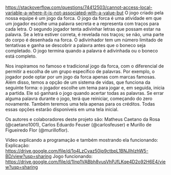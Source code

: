https://stackoverflow.com/questions/74412503/cannot-access-local-variable-a-where-it-is-not-associated-with-a-value-but
O jogo criado pela nossa equipe é um jogo da forca. O jogo da forca é uma atividade em que um jogador escolhe uma palavra secreta e a representa com traços para cada letra. O segundo jogador tenta adivinhar letras que possam estar na palavra. Se a letra estiver correta, é revelada nos traços; se não, uma parte do corpo é desenhada na forca. O adivinhador tem um número limitado de tentativas e ganha se descobrir a palavra antes que o boneco seja completado. O jogo termina quando a palavra é adivinhada ou o boneco está completo.

Nos inspiramos no famoso e tradicional jogo da forca, com o diferencial de permitir a escolha de um grupo específico de palavras. Por exemplo, o jogador pode optar por um jogo da forca apenas com marcas famosas. Além disso, temos a opção de um sistema de vidas, que funciona da seguinte forma: o jogador escolhe um tema para jogar e, em seguida, inicia a partida. Ele só ganhará o jogo quando acertar todas as palavras. Se errar alguma palavra durante o jogo, terá que reiniciar, começando do zero novamente. Também teremos uma tela apenas para os créditos. Todas essas opções estarão disponíveis em uma tela inicial.

Os autores e colaboradores deste projeto são: Matheus Caetano da Rosa (@caetano1001), Carlos Eduardo Feuser (@carlosfeuser) e Murillo de Figueiredo Flor (@murilloflor).

Vídeo explicando a programação e também mostrando ela funcionando:
Explicação: https://drive.google.com/file/d/1o4LzCyaz50ip9ctbpL1BNJIhlzhW5-BD/view?usp=sharing 
Jogo funcionando: https://drive.google.com/file/d/1Inp1VABbh8vusVhPJfLKqe4D2o92H6E4/view?usp=sharing 
